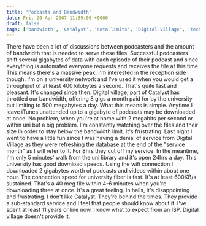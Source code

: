 ```yaml
---
title: 'Podcasts and Bandwidth'
date: Fri, 20 Apr 2007 11:59:00 +0000
draft: false
tags: ['bandwidth', 'Catalyst', 'data limits', 'Digital Village', 'tech related', 'throttling', 'university']
---
```


There have been a lot of discussions between podcasters and the amount of bandwidth that is needed to serve these files. Successful podcasters shift several gigabytes of data with each episode of their podcast and since everything is automated everyone requests and receives the file at this time. This means there's a massive peak. I'm interested in the reception side though. I'm on a university network and I've used it when you would get a throughput of at least 400 kilobytes a second. That's quite fast and pleasant. It's changed since then. Digital village, part of Catalyst has throttled our bandwidth, offering 8 gigs a month paid for by the university but limiting to 500 megabytes a day. What this means is simple. Anytime I leave iTunes unattended up to a gigabyte of podcasts may be downloaded at once. No problem, when you're at home with 2 megabits per second or within uni but a big problem. I'm constantly watching over the files and their size in order to stay below the bandwidth limit. It's frustrating. Last night I went to have a little fun since I was having a denial of service from Digital Village as they were refreshing the database at the end of the "service month" as I will refer to it. For 8hrs they cut off my service. In the meantime, I'm only 5 minutes' walk from the uni library and it's open 24hrs a day. This university has good download speeds. Using the wifi connection I downloaded 2 gigabytes worth of podcasts and videos within about one hour. The connection speed for university fiber is fast. It's at least 600KB/s sustained. That's a 40 meg file within 4-6 minutes when you're downloading three at once. It's a great feeling. In halls, it's disappointing and frustrating. I don't like Catalyst. They're behind the times. They provide a sub-standard service and I feel that people should know about it. I've spent at least 11 years online now. I know what to expect from an ISP. Digital village doesn't provide it.